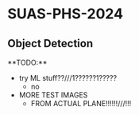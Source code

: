 # SUAS-PHS-2024

<h2>Object Detection</h2>
**TODO:**

 - try ML stuff??///1??????1?????
   - no
 - MORE TEST IMAGES
   - FROM ACTUAL PLANE!!!!!!///!!!